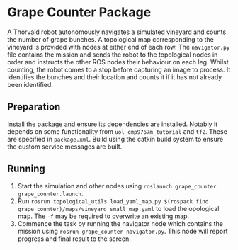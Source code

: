 # Grape Counter Package
A Thorvald robot autonomously navigates a simulated vineyard and counts the number of grape bunches. A topological map corresponding to the vineyard is provided with nodes at either end of each row. The `navigator.py` file contains the mission and sends the robot to the topological nodes in order and instructs the other ROS nodes their behaviour on each leg. Whilst counting, the robot comes to a stop before capturing an image to process. It identifies the bunches and their location and counts it if it has not already been identified.

## Preparation
Install the package and ensure its dependencies are installed. Notably it depends on some functionality from `uol_cmp9767m_tutorial` and `tf2`. These are specified in `package.xml`. Build using the catkin build system to ensure the custom service messages are built.

## Running
1. Start the simulation and other nodes using `roslaunch grape_counter grape_counter.launch`.
1. Run `rosrun topological_utils load_yaml_map.py $(rospack find grape_counter)/maps/vineyard_small_map.yaml` to load the opological map. The `-f` may be required to overwrite an existing map.
1. Commence the task by running the navigator node which contains the mission using `rosrun grape_counter navigator.py`. This node will report progress and final result to the screen.